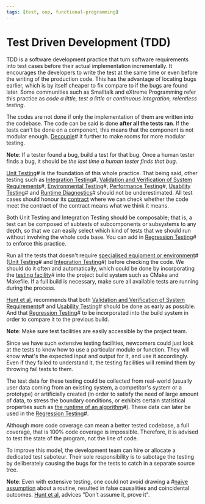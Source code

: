 ```yaml
---
tags: [test, oop, functional-programming]
---
```


# Test Driven Development (TDD)

TDD is a software development practice that turn software requirements into test
cases before their actual implementation incrementally. It encourages the
developers to write the test at the same time or even before the writing of the
production code. This has the advantage of locating bugs earlier, which is by
itself cheaper to fix compare to if the bugs are found later. Some communities
such as Smalltalk and eXtreme Programming refer this practice as *code a little,
test a little* or *continuous integration, relentless testing*.

The codes are not done if only the implementation of them are written into the
codebase. The code can be said is done **after all the tests ran**. If the tests
can't be done on a component, this means that the component is not modular
enough. [Decouple](202202041514.md)# it further to make rooms for more modular
testing.

**Note**: If a tester found a bug, build a test for that bug. Once a human
tester finds a bug, it should be *the last time a human tester finds that bug*.

[Unit Testing](202206201320.md)# is the foundation of this whole practice. That
being said, other testing such as [Integration Testing](202206201330.md)#,
[Validation and Verification of System Requirements](202206201346.md)#,
[Environmental Testing](202206201437.md)#, [Performance Testing](202206201415.md)#,
[Usability Testing](202206201428.md)# and [Runtime Diagnostics](202206301924.md)#
should not be underestimated. All test cases should honour its
[contract](202206301938.md) where we can check whether the code meet the
contract of the contract means what we think it means.

Both Unit Testing and Integration Testing should be composable; that is, a test
can be composed of subtests of subcomponents or subsystems to any depth, so that
we can easily select which kind of tests that we should run without involving
the whole code base. You can add in [Regression Testing](202206201335.md)# to
enforce
this practice.

Run all the tests that doesn't require
[specialised equipment or environment](202206201415.md)#
([Unit Testing](202206201320.md)# and [Integration Testing](202206201330.md)#)
before checking the code. We should do it often and automatically, which could
be done by incorporating the [testing facility](202206091002.md)# into the
project build system such as CMake and Makefile. If a full build is necessary,
make sure all available tests are running during the process.

[Hunt et al.](lit/@Hunt1999.md) recommends that both
[Validation and Verification of System Requirements](202206201346.md)# and
[Usability Testing](202206201428.md)# should be done as early as possible. And
that [Regression Testing](202206201335.md)# to be incorporated into the build
system in order to compare it to the previous build.

**Note**: Make sure test facilities are easily accessible by the project team.

Since we have such extensive testing facilities, newcomers could just look at
the tests to know how to use a particular module or function. They will know
what's the expected input and output for it, and use it accordingly. Even if
they failed to understand it, the testing facilities will remind them by
throwing fail tests to them.

The test data for these testing could be collected from real-world (usually user
data coming from an existing system, a competitor's system or a prototype) or
artificially created (in order to satisfy the need of large amount of data, to
stress the boundary conditions, or exhibits certain statistical properties such
as [the runtime of an algorithm](202201171853.md)#). These data can later be
used in the [Regression Testing](202206201335.md)#.

Although more code coverage can mean a better tested codebase, a full coverage,
that is 100% code coverage is impossible. Therefore, it is advised to test the
state of the program, not the line of code.

To improve this model, the development team can hire or allocate a dedicated
test saboteur. Their sole responsibility is to sabotage the testing by
deliberately causing the bugs for the tests to catch in a separate source tree.

**Note**: Even with extensive testing, one could not avoid drawing a #[naive assumption](202207091727.md)
about a routine, resulted in false causalities and coincidental outcomes. [Hunt et al.](lit/@Hunt1999.md)
advices "Don't assume it, prove it".

